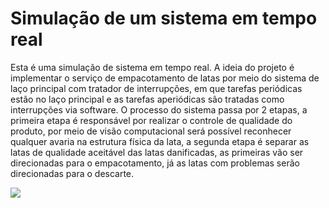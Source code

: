 # Simulação de um sistema em tempo real
Esta é uma simulação de sistema em tempo real. A ideia do projeto é implementar o serviço de empacotamento de latas por meio do sistema de laço principal com tratador de interrupções, em que tarefas periódicas estão no laço principal e as tarefas aperiódicas são tratadas como interrupções via software. O processo do sistema passa por 2 etapas, a primeira etapa é responsável por realizar o controle de qualidade do produto, por meio de visão computacional será possível reconhecer qualquer avaria na estrutura física da lata, a segunda etapa é separar as latas de qualidade aceitável das latas danificadas, as primeiras vão ser direcionadas para o empacotamento, já as latas com problemas serão direcionadas para o descarte.

![](SimulacaoSistema.gif)
